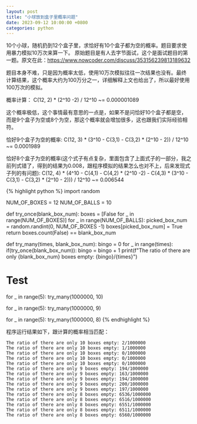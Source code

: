 ```yaml
---
layout: post
title: "小球放到盒子里概率问题"
date: 2023-09-12 10:00:00 +0800
categories: python
--- 
```


10个小球，随机扔到12个盒子里，求恰好有10个盒子都为空的概率。题目要求使用暴力模拟10万次来算一下。
原始题目是有人去字节面试，这个是面试题目的第一题。原文在此：https://www.nowcoder.com/discuss/353156239813189632

题目本身不难，只是因为概率太低，使用10万次模拟往往一次结果也没有。最终计算结果，这个概率大约为100万分之一，详细解释上文也给出了，所以最好使用100万次的模拟。

概率计算： C(12, 2) * (2^10 -2) / 12^10 ~= 0.000001089

这个概率极低，这个事情最有意思的一点是，如果不是问恰好10个盒子都是空，而是9个盒子为空或8个为空，那这个概率就会增加很多，这也跟我们实际经验相符。

恰好9个盒子为空的概率: C(12, 3) * (3^10 - C(3,1) - C(3,2) * (2^10 - 2)) / 12^10 ~= 0.0001989

恰好8个盒子为空的概率(这个式子有点复杂，里面包含了上面式子的一部分，我之前列式错了，得到的结果为0.008，跟程序模拟的结果怎么也对不上，后来发现式子列的有问题): 
C(12, 4) * (4^10 - C(4,1) - C(4,2) * (2^10 -2) - C(4,3) * (3^10 - C(3,1) - C(3,2) * (2^10 - 2))) / 12^10 ~= 0.006544

{% highlight python %}
import random

NUM_OF_BOXES = 12
NUM_OF_BALLS = 10

def try_once(blank_box_num):
    boxes = [False for _ in range(NUM_OF_BOXES)] 
    for _ in range(NUM_OF_BALLS): 
        picked_box_num = random.randint(0, NUM_OF_BOXES -1) 
        boxes[picked_box_num] = True
    return boxes.count(False) == blank_box_num

def try_many(times, blank_box_num):
    bingo = 0
    for _ in range(times):
        if(try_once(blank_box_num)):
            bingo = bingo + 1
    print(f"The ratio of there are only {blank_box_num} boxes empty: {bingo}/{times}")

# Test
for _ in range(5):
    try_many(1000000, 10)

for _ in range(5):
    try_many(1000000, 9)

for _ in range(5):
    try_many(1000000, 8)
{% endhighlight %}

程序运行结果如下，跟计算的概率相当匹配：
```
The ratio of there are only 10 boxes empty: 2/1000000
The ratio of there are only 10 boxes empty: 1/1000000
The ratio of there are only 10 boxes empty: 0/1000000
The ratio of there are only 10 boxes empty: 0/1000000
The ratio of there are only 10 boxes empty: 0/1000000
The ratio of there are only 9 boxes empty: 194/1000000
The ratio of there are only 9 boxes empty: 163/1000000
The ratio of there are only 9 boxes empty: 194/1000000
The ratio of there are only 9 boxes empty: 200/1000000
The ratio of there are only 9 boxes empty: 197/1000000
The ratio of there are only 8 boxes empty: 6536/1000000
The ratio of there are only 8 boxes empty: 6516/1000000
The ratio of there are only 8 boxes empty: 6551/1000000
The ratio of there are only 8 boxes empty: 6511/1000000
The ratio of there are only 8 boxes empty: 6560/1000000
``` 